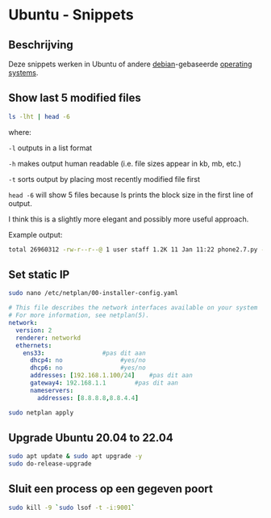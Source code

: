 # Ubuntu - Snippets

## Beschrijving

Deze snippets werken in Ubuntu of andere [debian](../debian.md)-gebaseerde [operating systems](../../operating_systems.md).

## Show last 5 modified files

```bash
ls -lht | head -6
```

where:

`-l` outputs in a list format

`-h` makes output human readable (i.e. file sizes appear in kb, mb, etc.)

`-t` sorts output by placing most recently modified file first

`head -6` will show 5 files because ls prints the block size in the first line of output.

I think this is a slightly more elegant and possibly more useful approach.

Example output:

```bash
total 26960312 -rw-r--r--@ 1 user staff 1.2K 11 Jan 11:22 phone2.7.py -rw-r--r--@ 1 user staff 2.7M 10 Jan 15:26 03-cookies-1.pdf -rw-r--r--@ 1 user staff 9.2M 9 Jan 16:21 Wk1_sem.pdf -rw-r--r--@ 1 user staff 502K 8 Jan 10:20 lab-01.pdf -rw-rw-rw-@ 1 user staff 2.0M 5 Jan 22:06 0410-1.wmv
```

## Set static IP

```bash
sudo nano /etc/netplan/00-installer-config.yaml
```

```yaml
# This file describes the network interfaces available on your system
# For more information, see netplan(5).
network:
  version: 2
  renderer: networkd
  ethernets:
    ens33:                #pas dit aan
      dhcp4: no                #yes/no
      dhcp6: no                #yes/no
      addresses: [192.168.1.100/24]    #pas dit aan
      gateway4: 192.168.1.1        #pas dit aan
      nameservers:
        addresses: [8.8.8.8,8.8.4.4]
```

```bash
sudo netplan apply
```

## Upgrade Ubuntu 20.04 to 22.04

```bash
sudo apt update & sudo apt upgrade -y
sudo do-release-upgrade
```

## Sluit een process op een gegeven poort

```bash
sudo kill -9 `sudo lsof -t -i:9001`
```